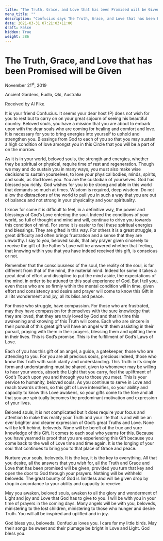 ```yaml
---
title: "The Truth, Grace, and Love that has been Promised will be Given"
menu_title: ""
description: "Confucius says The Truth, Grace, and Love that has been Promised will be Given"
date: 2021-03-31 07:21:03+11:00
draft: False
hidden: True
weight: 386
---
```

# The Truth, Grace, and Love that has been Promised will be Given

November 21<sup>st</sup>, 2019

Ancient Gardens, Eudlo, Qld, Australia

Received by Al Fike.



It is your friend Confucius. It seems your dear host (P) does not wish for you to rest but to carry on on your great sojourn of seeing his beautiful country. Beloved souls, you have a mission that you are about to embark upon with the dear souls who are coming for healing and comfort and love. It is necessary for you to bring energies into yourself to uphold and strengthen you. Blessings from God to each of you so that you may sustain a high condition of love amongst you in this Circle that you will be a part of on the morrow. 

As it is in your world, beloved souls, the strength and energies, whether they be spiritual or physical, require time of rest and regeneration. Though we may and do sustain you in many ways, you must also make wise decisions to sustain yourselves, to love your physical bodies, minds, spirits, and souls, as God loves you. You are the custodian of yourselves. God has blessed you richly. God wishes for you to be strong and able in this world that demands so much at times. Wisdom is required, deep wisdom. Do not allow the distractions of the world to pull you in such a way that you are out of balance and not strong in your physicality and your spirituality.

I know for some it is difficult to feel, in a definitive way, the power and blessings of God’s Love entering the soul. Indeed the conditions of your world, so full of thought and mind and will, continue to drive you towards this condition of mind. For some it is easier to feel these spiritual energies and blessings. They are gifted in this way. For others it is a great struggle, a great difficulty and often brings frustration and a sense that they are unworthy. I say to you, beloved souls, that any prayer given sincerely to receive the gift of the Father’s Love will be answered whether that feeling, that knowing within you that you have indeed received this gift, is conscious or not. 

Remember that the consciousness of the soul, the reality of the soul, is far different from that of the mind, the material mind. Indeed for some it takes a great deal of effort and discipline to put the mind aside, the expectations of the mind, in order to be attuned to this soul experience of God. But I tell you, even those who are so firmly within the mental condition will in time, given effort and consistency and desire and prayer will come to know this Gift in all its wonderment and joy, all its bliss and peace. 

For those who struggle, have compassion. For those who are frustrated, may they have compassion for themselves with the sure knowledge that they are loved, that they are truly loved by God and that in time this awakening and knowing of this Truth will come. Each who are sincere in their pursuit of this great gift will have an angel with them assisting in their pursuit, praying with them in their prayers, blessing them and uplifting them in their lives. This is God’s promise. This is the fulfillment of God’s Laws of Love. 

Each of you has this gift of an angel, a guide, a gatekeeper, those who are attending to you. For you are all precious souls, precious indeed, those who know this Truth with such clarity and understanding. This Truth in its simple form and understanding must be shared, given to whomever may be willing to hear your words, absorb the Light that you carry, feel the upliftment of God’s Touch upon you and through you to those you meet. This is your service to humanity, beloved souls. As you continue to serve in Love and reach towards others, so this gift of Love intensifies, so your ability and capacity to know this Love awakens, so your gifts come to the fore and all that you are spiritually becomes the predominant motivation and expression of your lives.

Beloved souls, it is not complicated but it does require your focus and attention to make this reality your Truth and your life that is and will be an ever brighter and clearer expression of God’s great Truths and Love. None will be left behind, beloveds. None will be bereft of the true and sure knowledge of this Gift. It comes to each soul who yearns for this. Because you have yearned is proof that you are experiencing this Gift because you come back to the well of Love time and time again. It is the longing of your soul that continues to bring you to that place of Grace and peace. 

Nurture your souls, beloveds. It is the key, it is the key to everything. All that you desire, all the answers that you wish for, all the Truth and Grace and Love that has been promised will be given, provided you turn that key and open the door to God through your prayers. Nothing will be withheld beloveds. The great bounty of God is limitless and will be given drop by drop in accordance to your ability and capacity to receive. 

May you awaken, beloved souls, awaken to all the glory and wonderment of Light and joy and Love that God has to give to you. I will be with you in your time of prayers in the coming days. Many angels will be with you, beloveds, ministering to the lost children, ministering to those who hunger and desire Truth. You will all be inspired and uplifted and in joy. 

God bless you, beloveds. Confucius loves you. I care for my little birds. May their songs be sweet and their plumage be bright in Love and Light. God bless you.